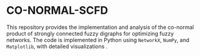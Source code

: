 # CO-NORMAL-SCFD
This repository provides the implementation and analysis of the co-normal product of strongly connected fuzzy digraphs for optimizing fuzzy networks. The code is implemented in Python using `NetworkX`, `NumPy`, and `Matplotlib`, with detailed visualizations .
